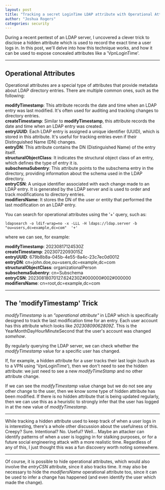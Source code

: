 ```yaml
---
layout: post
title: "Tracking a secret LoginTime LDAP attribute with Operational Attributes"
author: "Joshua Rogers"
categories: security
---
```


During a recent pentest of an LDAP server, I uncovered a clever trick to disclose a hidden attribute which is used to record the exact time a user logs in. In this post, we'll delve into how this technique works, and how it can be used to expose concealed attributes like a 'VpnLoginTime'.

---

## Operational Attributes

Operational attributes are a special type of attributes that provide metadata about LDAP directory entries. There are multiple common ones, such as the following:

**modifyTimestamp**: This attribute records the date and time when an LDAP entry was last modified. It's often used for auditing and tracking changes to directory entries. \
**createTimestamp**: Similar to **modifyTimestamp**, this attribute records the date and time when an LDAP entry was created. \
**entryUUID**: Each LDAP entry is assigned a unique identifier (UUID), which is stored in this attribute. It's useful for tracking entries even if their Distinguished Name (DN) changes. \
**entryDN**: This attribute contains the DN (Distinguished Name) of the entry itself. \
**structuralObjectClass**: It indicates the structural object class of an entry, which defines the type of entry it is. \
**subschemaSubentry**: This attribute points to the subschema entry in the directory, providing information about the schema used in the LDAP directory. \
**entryCSN**: A unique identifier associated with each change made to an LDAP entry. It is generated by the LDAP server and is used to order and track modifications to directory entries. \
**modifiersName**: It stores the DN of the user or entity that performed the last modification on an LDAP entry.


You can search for operational attributes using the '+' query, such as:
```
ldapsearch -o ldif-wrap=no -x -LLL -H ldaps://ldap.server -b "ou=users,dc=example,dc=com"  '+'
```

where we can see, for example:

**modifyTimestamp**: 20230817124530Z \
**createTimestamp**: 20230722093015Z \
**entryUUID**: 679b8b8a-045b-4e55-8a4c-23c7ec0d0012 \
**entryDN**: cn=john.doe,ou=users,dc=example,dc=com \
**structuralObjectClass**: organizationalPerson \
**subschemaSubentry**: cn=Subschema \
**entryCSN**: 20230818070127.624230Z#000000#002#000000 \
**modifiersName**: cn=root,dc=example,dc=com

---

## The 'modifyTimestamp' Trick

*modifyTimestamp* is an _"operational attribute"_ in LDAP which is specifically designed to track the last modification time for an entry. Each user account has this attribute which looks like *20230809062809Z*. This is the YearMonthDayHourMinuteSecond that the user's account was changed _somehow_.

By regularly querying the LDAP server, we can check whether the *modifyTimestamp* value for a specific user has changed.

If, for example, a hidden attribute for a user tracks their last login (such as to a VPN using 'VpnLoginTime'), then we don't need to see the hidden attribute: we just need to see a new *modifyTimeStamp* and no other attribute change.

If we can see the *modifyTimestamp* value change but we do not see any other change to the user, then we know some type of hidden attribute has been modified. If there is no hidden attribute that is being updated regularly, then we can use this as a heuristic to strongly infer that the user has logged in at the new value of *modifyTimestamp*.

---

While tracking a hidden attribute used to keep track of when a user logs in is interesting, there's a whole other discussion about the usefulness of this. Creepy? Sure. Intentional? No. Useful? Well... Maybe an attacker can identify patterns of when a user is logging in for stalking purposes, or for a future social engineering attack with a more realistic time. Regardless of any of this, I just thought this was a fun discovery worth noting somewhere.

---

Of course, it is possible to hide operational attributes, which would also involve the *entryCSN* attribute, since it also tracks time. It may also be necessary to hide the *modifiersName* operational attribute too, since it can be used to infer a change has happened (and even identify the user which made the change).
